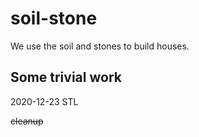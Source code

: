# soil-stone
We use the soil and stones to build houses.

Some trivial work 
---------------------------------------

2020-12-23        STL

~~cleanup~~
